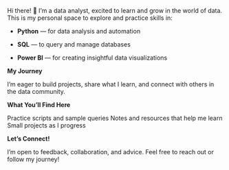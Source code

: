 Hi there! 👋
I’m a data analyst, excited to learn and grow in the world of data. This is my personal space to explore and practice skills in:

- __Python__ — for data analysis and automation

- __SQL__ — to query and manage databases

- __Power BI__ — for creating insightful data visualizations

__My Journey__

I’m eager to build projects, share what I learn, and connect with others in the data community.

__What You’ll Find Here__

Practice scripts and sample queries
Notes and resources that help me learn
Small projects as I progress


__Let’s Connect!__

I’m open to feedback, collaboration, and advice. Feel free to reach out or follow my journey!
